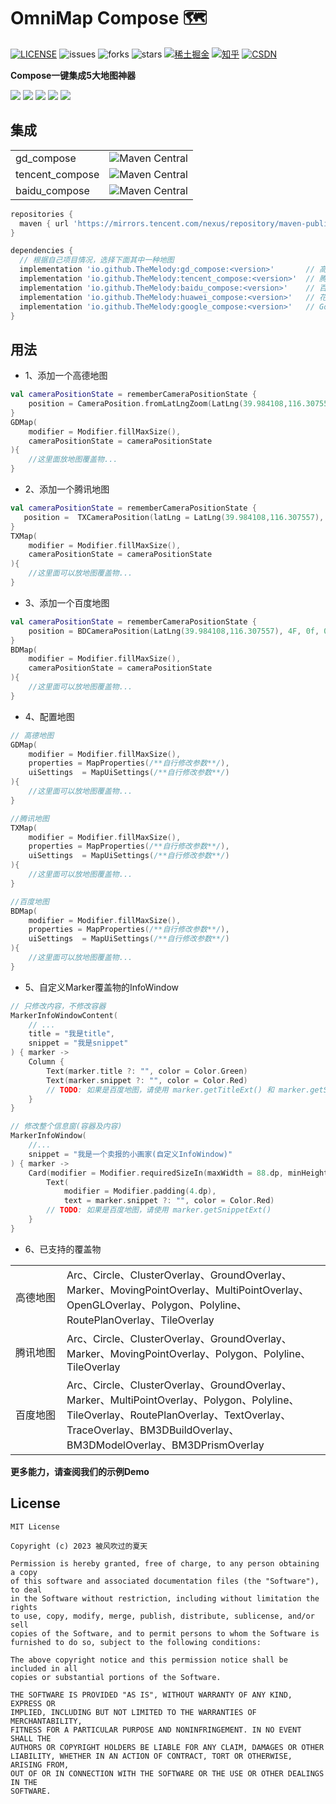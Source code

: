 OmniMap Compose 🗺
===============
<a href="https://github.com/TheMelody/OmniMap-Compose/blob/main/LICENSE"><img alt="LICENSE" src="https://img.shields.io/github/license/TheMelody/OmniMap-Compose"/></a>  <img alt="issues" src="https://img.shields.io/github/issues/TheMelody/OmniMap-Compose?color=important"/>  <img alt="forks" src="https://img.shields.io/github/forks/TheMelody/OmniMap-Compose?color=blueviolet"/>  <img alt="stars" src="https://img.shields.io/github/stars/TheMelody/OmniMap-Compose?color=success"/>  <a href="https://juejin.cn/user/8451824316670/posts"><img alt="稀土掘金" src="https://img.shields.io/badge/%E7%A8%80%E5%9C%9F%E6%8E%98%E9%87%91-392-green?labelColor=%231e80FF&color=black" ></a>  <a href="https://www.zhihu.com/people/fq_halifax"><img src="https://img.shields.io/badge/dynamic/json?color=282c34&amp;labelColor=0084ff&amp;label=%E7%9F%A5%E4%B9%8E%E5%85%B3%E6%B3%A8&amp;query=%24.data.totalSubs&amp;url=https%3A%2F%2Fapi.spencerwoo.com%2Fsubstats%2F%3Fsource%3Dzhihu%26queryKey%3Dfq_halifax&amp;longCache=true" alt="知乎"></a>  <a href="https://blog.csdn.net/logicsboy"><img src="https://img.shields.io/badge/CSDN-3k+-red?labelColor=%231e80FF&color=black" alt="CSDN"></a>

**Compose一键集成5大地图神器**

<a href="https://lbsyun.baidu.com/index.php?title=androidsdk"><img src="https://img.shields.io/badge/-%E7%99%BE%E5%BA%A6%E5%9C%B0%E5%9B%BE-4e6ef2"></a>    <a href="https://lbs.amap.com/api/android-sdk/summary/"><img src="https://img.shields.io/badge/-%E9%AB%98%E5%BE%B7%E5%9C%B0%E5%9B%BE-success"></a>    <a href="https://lbs.qq.com/mobile/androidMapSDK/developerGuide/androidSummary"><img src="https://img.shields.io/badge/-%E8%85%BE%E8%AE%AF%E5%9C%B0%E5%9B%BE-E91E1E"></a>    <a href="https://developer.huawei.com/consumer/cn/doc/development/HMSCore-Guides/android-sdk-brief-introduction-0000001061991343"><img src="https://img.shields.io/badge/-%E8%8A%B1%E7%93%A3%E5%9C%B0%E5%9B%BE-orange"></a>    <a href="https://developers.google.com/maps/documentation/android-sdk/start?hl=zh-cn"><img src="https://img.shields.io/badge/-Google%E5%9C%B0%E5%9B%BE-blue"></a>

集成
-------
<table>
 <tr>
  <td>gd_compose</td><td><img alt="Maven Central" src="https://img.shields.io/maven-central/v/io.github.TheMelody/gd_compose?versionPrefix=1.0.3"></td>
 </tr>
 <tr>
  <td>tencent_compose</td><td><img alt="Maven Central" src="https://img.shields.io/maven-central/v/io.github.TheMelody/tencent_compose?versionPrefix=1.0.3"></td>
 </tr>
 <tr>
  <td>baidu_compose</td><td><img alt="Maven Central" src="https://img.shields.io/maven-central/v/io.github.TheMelody/baidu_compose?versionPrefix=1.0.3"></td>
 </tr>
</table>

```groovy
repositories {
  maven { url 'https://mirrors.tencent.com/nexus/repository/maven-public/' }
}

dependencies {
  // 根据自己项目情况，选择下面其中一种地图
  implementation 'io.github.TheMelody:gd_compose:<version>'       // 高德地图
  implementation 'io.github.TheMelody:tencent_compose:<version>'  // 腾讯地图
  implementation 'io.github.TheMelody:baidu_compose:<version>'    // 百度地图
  implementation 'io.github.TheMelody:huawei_compose:<version>'   // 花瓣地图(Android 7.0+) → 实现中
  implementation 'io.github.TheMelody:google_compose:<version>'   // Google地图 → 未开始
}
```

用法
-------

- 1、添加一个高德地图
```kt
val cameraPositionState = rememberCameraPositionState {
    position = CameraPosition.fromLatLngZoom(LatLng(39.984108,116.307557), 10F)
}
GDMap(
    modifier = Modifier.fillMaxSize(),
    cameraPositionState = cameraPositionState
){
    //这里面放地图覆盖物...
}
```
- 2、添加一个腾讯地图
```kt
val cameraPositionState = rememberCameraPositionState {
   position =  TXCameraPosition(latLng = LatLng(39.984108,116.307557), zoom = 10F, tilt = 0F, bearing = 0F)
}
TXMap(
    modifier = Modifier.fillMaxSize(),
    cameraPositionState = cameraPositionState
){
    //这里面可以放地图覆盖物...
}
```
- 3、添加一个百度地图
```kt
val cameraPositionState = rememberCameraPositionState {
    position = BDCameraPosition(LatLng(39.984108,116.307557), 4F, 0f, 0f)
}
BDMap(
    modifier = Modifier.fillMaxSize(),
    cameraPositionState = cameraPositionState
){
    //这里面可以放地图覆盖物...
}
```
- 4、配置地图
```kt
// 高德地图
GDMap(
    modifier = Modifier.fillMaxSize(),
    properties = MapProperties(/**自行修改参数**/),
    uiSettings  = MapUiSettings(/**自行修改参数**/)
){
    //这里面可以放地图覆盖物...
}

//腾讯地图
TXMap(
    modifier = Modifier.fillMaxSize(),
    properties = MapProperties(/**自行修改参数**/),
    uiSettings  = MapUiSettings(/**自行修改参数**/)
){
    //这里面可以放地图覆盖物...
}

//百度地图
BDMap(
    modifier = Modifier.fillMaxSize(),
    properties = MapProperties(/**自行修改参数**/),
    uiSettings  = MapUiSettings(/**自行修改参数**/)
){
    //这里面可以放地图覆盖物...
}
```
- 5、自定义Marker覆盖物的InfoWindow
```kt
// 只修改内容，不修改容器
MarkerInfoWindowContent(
    // ...
    title = "我是title",
    snippet = "我是snippet"
) { marker ->
    Column {
        Text(marker.title ?: "", color = Color.Green)
        Text(marker.snippet ?: "", color = Color.Red)
        // TODO: 如果是百度地图，请使用 marker.getTitleExt() 和 marker.getSnippetExt()
    }
}

// 修改整个信息窗(容器及内容)
MarkerInfoWindow(
    //...
    snippet = "我是一个卖报的小画家(自定义InfoWindow)"
) { marker ->
    Card(modifier = Modifier.requiredSizeIn(maxWidth = 88.dp, minHeight = 66.dp)) {
        Text(
            modifier = Modifier.padding(4.dp),
            text = marker.snippet ?: "", color = Color.Red)
        // TODO: 如果是百度地图，请使用 marker.getSnippetExt()
    }
}
```
- 6、已支持的覆盖物
<table>
 <tr>
  <td width="66px">高德地图</td> <td>Arc、Circle、ClusterOverlay、GroundOverlay、Marker、MovingPointOverlay、MultiPointOverlay、OpenGLOverlay、Polygon、Polyline、RoutePlanOverlay、TileOverlay</td>
 </tr>
 <tr>
  <td width="66px">腾讯地图</td> <td>Arc、Circle、ClusterOverlay、GroundOverlay、Marker、MovingPointOverlay、Polygon、Polyline、TileOverlay</td>
 </tr>
 <tr>
  <td width="66px">百度地图</td> <td>Arc、Circle、ClusterOverlay、GroundOverlay、Marker、MultiPointOverlay、Polygon、Polyline、TileOverlay、RoutePlanOverlay、TextOverlay、TraceOverlay、BM3DBuildOverlay、BM3DModelOverlay、BM3DPrismOverlay</td>
 </tr>
</table>

**更多能力，请查阅我们的示例Demo**

License
-------
```
MIT License

Copyright (c) 2023 被风吹过的夏天

Permission is hereby granted, free of charge, to any person obtaining a copy
of this software and associated documentation files (the "Software"), to deal
in the Software without restriction, including without limitation the rights
to use, copy, modify, merge, publish, distribute, sublicense, and/or sell
copies of the Software, and to permit persons to whom the Software is
furnished to do so, subject to the following conditions:

The above copyright notice and this permission notice shall be included in all
copies or substantial portions of the Software.

THE SOFTWARE IS PROVIDED "AS IS", WITHOUT WARRANTY OF ANY KIND, EXPRESS OR
IMPLIED, INCLUDING BUT NOT LIMITED TO THE WARRANTIES OF MERCHANTABILITY,
FITNESS FOR A PARTICULAR PURPOSE AND NONINFRINGEMENT. IN NO EVENT SHALL THE
AUTHORS OR COPYRIGHT HOLDERS BE LIABLE FOR ANY CLAIM, DAMAGES OR OTHER
LIABILITY, WHETHER IN AN ACTION OF CONTRACT, TORT OR OTHERWISE, ARISING FROM,
OUT OF OR IN CONNECTION WITH THE SOFTWARE OR THE USE OR OTHER DEALINGS IN THE
SOFTWARE.
```
